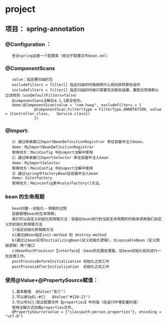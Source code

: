 # project
项目： 
spring-annotation
------------------
### @Configuration ： 
       告诉spring这是一个配置类（相当于配置文件bean.xml）

### @ComponentScans     
       value：指定要扫描的包
       excludeFilters = filter[] 指定扫描的时候按照什么规则排除那些组件
       includeFilters = filter[] 指定扫描的时候只需要包含那些组建，要配合禁用默认过滤规则（useDefaultFilters=false）
       @componentSans注解在4.1.1是没有的。
       demo:@ComponentScan(value = "com.huwy", excludeFilters = {
                 @ComponentScan.Filter(type = FilterType.ANNOTATION, value = {Controller.class,   Service.class})
                 })

### @Import:
       1）通过继承接口ImportBeanDefinitionRegistrar 来往容器中注入bean。
       demo：MyImportBeanDefinitionRegistrar
       使用地方：MainConfig 中@import注解中使用
       2）通过继承接口ImportSelector 来往容器中注入bean
       demo：MyImportSelector
       使用地方：MainConfig 中@import注解中使用
       3）通过spring中factoryBean往容器中注入bean
       demo: ColorFactory
       使用地方：Mainconfig类中colorFactory()方法。

### bean 的生命周期
       bean创建--初始化--销毁的过程
       容器管理bean的生命周期;
       我们可以自定义初始化和销毁方法：容器在bean进行到当前生命周期的时候来调用我们自定义的初始化和销毁方法
       1)指定初始化和销毁方法
       a)通过@Bean指定init-method 和 destroy-method
       b)通过让bean实现InitializingBean(定义初始化逻辑)，DisposableBean（定义销毁逻辑）两个接口
       c)BeanPostProcessor【interface】:bean的后置处理器。在bean初始化前后进行一些处理工作。
       postProcessBeforeInitialization 初始化之前工作
       postProcessAfterInitialization  初始化之后工作  

### 使用@Value+@PropertySource赋值：
       1.基本数值  @Value("张三")
       2.可以谢SpEL:#{}   @Value("#{20-2}")
       3.可以写${};取出配置文件【properties】中的值（在运行环境变量的值）
       使用注解方式加载properties文件。
       @PropertySource(value = {"classpath:person.properties"}, encoding = "utf-8")

         

